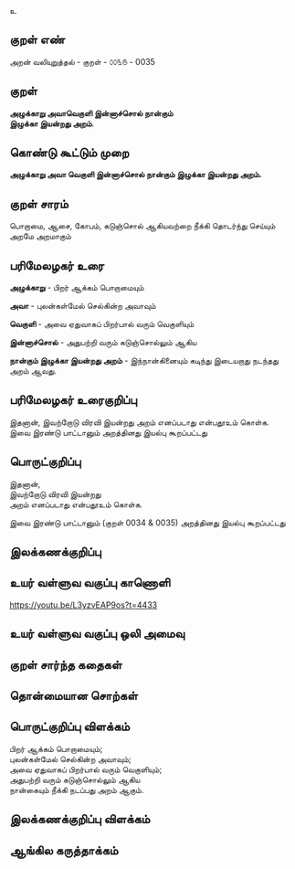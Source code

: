 உ

## குறள் எண் 

அறன் வலியுறுத்தல் - குறள் - ௦௦௩௫ - 0035

## குறள் 

**அழுக்காறு அவாவெகுளி இன்னாச்சொல் நான்கும்  
இழுக்கா இயன்றது அறம்**.


## கொண்டு கூட்டும் முறை  

**அழுக்காறு அவா வெகுளி இன்னாச்சொல் நான்கும் இழுக்கா இயன்றது அறம்.**

## குறள் சாரம் 

பொறாமை, ஆசை, கோபம், கடுஞ்சொல் ஆகியவற்றை நீக்கி தொடர்ந்து செய்யும் அறமே அறமாகும்

## பரிமேலழகர் உரை

**அழுக்காறு** - பிறர் ஆக்கம் பொறாமையும்  

**அவா** - புலன்கள்மேல் செல்கின்ற அவாவும்  

**வெகுளி** - அவை ஏதுவாகப் பிறர்பால் வரும் வெகுளியும்  

**இன்னாச்சொல்** - அதுபற்றி வரும் கடுஞ்சொல்லும் ஆகிய  

**நான்கும் இழுக்கா இயன்றது அறம்** - இந்நான்கினையும் கடிந்து இடையறாது நடந்தது அறம் ஆவது.

## பரிமேலழகர் உரைகுறிப்பு   

இதனான், இவற்றோடு விரவி இயன்றது அறம் எனப்படாது என்பதூஉம் கொள்க.  
இவை இரண்டு பாட்டானும் அறத்தினது இயல்பு கூறப்பட்டது

## பொருட்குறிப்பு 

இதனான்,  
இவற்றோடு விரவி இயன்றது  
அறம் எனப்படாது என்பதூஉம் கொள்க.  

இவை இரண்டு பாட்டானும் (குறள் 0034 & 0035) அறத்தினது இயல்பு கூறப்பட்டது

## இலக்கணக்குறிப்பு  


## உயர் வள்ளுவ வகுப்பு காணொளி

https://youtu.be/L3yzvEAP9os?t=4433

## உயர் வள்ளுவ வகுப்பு ஒலி அமைவு 

 
## குறள் சார்ந்த கதைகள் 


## தொன்மையான சொற்கள்


## பொருட்குறிப்பு விளக்கம்

பிறர் ஆக்கம் பொறாமையும்;  
புலன்கள்மேல் செல்கின்ற அவாவும்;  
அவை ஏதுவாகப் பிறர்பால் வரும் வெகுளியும்;  
அதுபற்றி வரும் கடுஞ்சொல்லும் ஆகிய  
நான்கையும் நீக்கி நடப்பது அறம் ஆகும்.

## இலக்கணக்குறிப்பு விளக்கம்


## ஆங்கில கருத்தாக்கம் 


